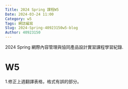 ```yaml
---
Title: 2024 Spring 課程W5
Date: 2024-03-24 11:00
Category: w5
Tags: 網誌編寫
Slug: 2024-Spring-40923150w5-blog
Author: 40923150
---
```


2024 Spring 網際內容管理與協同產品設計實習課程學習紀錄.

<!-- PELICAN_END_SUMMARY -->

# W5
1.修正上週翻譯表格，格式有誤的部分。